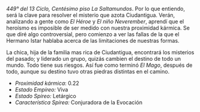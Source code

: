*449° del 13 Ciclo, Centésimo piso*
*La Saltamundos*. Por lo que entiendo, será la clave para resolver el misterio que azota Ciudantigua. Verán, analizando a gente como *El Héroe* y *El niño Neverember*, aprendí que el heroísmo es imposible de ser medido con nuestra proximidad kármica. Se que diré algo controversial, pero comienzo a ver las fallas de la que el Hermano Istar hablaba acerca de las limitaciones de nuestras formas.

La chica, hija de la familia mas rica de Ciudantigua, encontrará los misterios del pasado; y liderado un grupo, quizás cambien el destino de todo un mundo. Todo tiene sus riesgos. Así fue como terminó *El Mago*, después de todo, aunque su destino tuvo otras piedras distintas en el camino.

- *Proximidad kármica*: 0.22
- *Estado Empíreo:* Viva
- *Estado Spíreo:* Letárgico
- *Característica Spírea:* Conjuradora de la Evocación